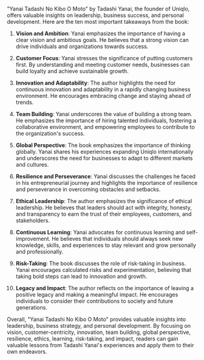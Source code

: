 "Yanai Tadashi No Kibo O Moto" by Tadashi Yanai, the founder of Uniqlo, offers valuable insights on leadership, business success, and personal development. Here are the ten most important takeaways from the book:

1. **Vision and Ambition**: Yanai emphasizes the importance of having a clear vision and ambitious goals. He believes that a strong vision can drive individuals and organizations towards success.

2. **Customer Focus**: Yanai stresses the significance of putting customers first. By understanding and meeting customer needs, businesses can build loyalty and achieve sustainable growth.

3. **Innovation and Adaptability**: The author highlights the need for continuous innovation and adaptability in a rapidly changing business environment. He encourages embracing change and staying ahead of trends.

4. **Team Building**: Yanai underscores the value of building a strong team. He emphasizes the importance of hiring talented individuals, fostering a collaborative environment, and empowering employees to contribute to the organization's success.

5. **Global Perspective**: The book emphasizes the importance of thinking globally. Yanai shares his experiences expanding Uniqlo internationally and underscores the need for businesses to adapt to different markets and cultures.

6. **Resilience and Perseverance**: Yanai discusses the challenges he faced in his entrepreneurial journey and highlights the importance of resilience and perseverance in overcoming obstacles and setbacks.

7. **Ethical Leadership**: The author emphasizes the significance of ethical leadership. He believes that leaders should act with integrity, honesty, and transparency to earn the trust of their employees, customers, and stakeholders.

8. **Continuous Learning**: Yanai advocates for continuous learning and self-improvement. He believes that individuals should always seek new knowledge, skills, and experiences to stay relevant and grow personally and professionally.

9. **Risk-Taking**: The book discusses the role of risk-taking in business. Yanai encourages calculated risks and experimentation, believing that taking bold steps can lead to innovation and growth.

10. **Legacy and Impact**: The author reflects on the importance of leaving a positive legacy and making a meaningful impact. He encourages individuals to consider their contributions to society and future generations.

Overall, "Yanai Tadashi No Kibo O Moto" provides valuable insights into leadership, business strategy, and personal development. By focusing on vision, customer-centricity, innovation, team building, global perspective, resilience, ethics, learning, risk-taking, and impact, readers can gain valuable lessons from Tadashi Yanai's experiences and apply them to their own endeavors.